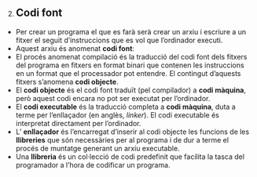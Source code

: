 2. ## Codi font
  - Per crear un programa el que es farà serà crear un arxiu i escriure a un fitxer el
    seguit d’instruccions que es vol que l’ordinador executi.
  - Aquest arxiu és anomenat **codi font**:
  - El procés anomenat compilació és la traducció del codi font dels fitxers del
    programa en fitxers en format binari que contenen les instruccions en un format que el processador pot entendre. El contingut    d’aquests fitxers s’anomena **codi objecte**.
  - El **codi objecte** és el codi font traduït (pel compilador) a **codi màquina**, però aquest codi encara no pot ser executat     per l’ordinador.
  - El **codi executable** és la traducció completa a **codi màquina**, duta a terme per
    l’enllaçador (en anglès, _linker_). El codi executable és interpretat directament
    per l’ordinador.
  - L’ **enllaçador** és l’encarregat d’inserir al codi objecte les funcions de les **llibreries**
    que són necessàries per al programa i de dur a terme el procés de muntatge generant un arxiu executable.
  - Una **llibreria** és un col·lecció de codi predefinit que facilita la tasca del programador
    a l’hora de codificar un programa.
